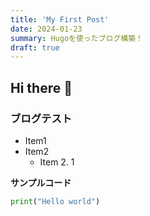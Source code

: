 ```yaml
---
title: 'My First Post'
date: 2024-01-23
summary: Hugoを使ったブログ構築！
draft: true
---
```


## Hi there 👋

### ブログテスト

- Item1
- Item2
    - Item 2. 1


**サンプルコード**
```python
print("Hello world")
```
